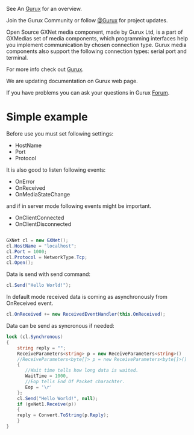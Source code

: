 See An [Gurux](http://www.gurux.org/ "Gurux") for an overview.

Join the Gurux Community or follow [@Gurux](https://twitter.com/guruxorg "@Gurux") for project updates.

Open Source GXNet media component, made by Gurux Ltd, is a part of GXMedias set of media components, which programming interfaces help you implement communication by chosen connection type. Gurux media components also support the following connection types: serial port and terminal.

For more info check out [Gurux](http://www.gurux.org/ "Gurux").

We are updating documentation on Gurux web page. 

If you have problems you can ask your questions in Gurux [Forum](http://www.gurux.org/forum).

Simple example
=========================== 
Before use you must set following settings:
* HostName
* Port
* Protocol

It is also good to listen following events:
* OnError
* OnReceived
* OnMediaStateChange

and if in server mode following events might be important.
* OnClientConnected
* OnClientDisconnected                

```csharp

GXNet cl = new GXNet();
cl.HostName = "localhost";
cl.Port = 1000;
cl.Protocol = NetworkType.Tcp;
cl.Open();

```

Data is send with send command:

```csharp
cl.Send("Hello World!");
```
In default mode received data is coming as asynchronously from OnReceived event.

```csharp
cl.OnReceived += new ReceivedEventHandler(this.OnReceived);

```
Data can be send as syncronous if needed:

```csharp
lock (cl.Synchronous)
{
    string reply = "";
    ReceiveParameters<string> p = new ReceiveParameters<string>()
    //ReceiveParameters<byte[]> p = new ReceiveParameters<byte[]>()
    {
       //Wait time tells how long data is waited.
       WaitTime = 1000,
       //Eop tells End Of Packet charachter.
       Eop = '\r'
    };
    cl.Send("Hello World!", null);
    if (gxNet1.Receive(p))
    {
	reply = Convert.ToString(p.Reply);
    }
}
```